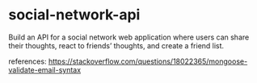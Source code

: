 # social-network-api
 Build an API for a social network web application where users can share their thoughts, react to friends’ thoughts, and create a friend list.

references:
https://stackoverflow.com/questions/18022365/mongoose-validate-email-syntax